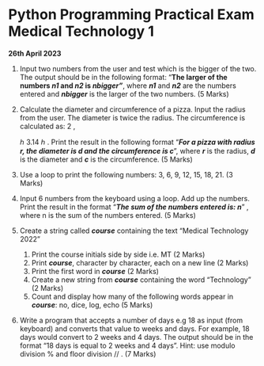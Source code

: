 ﻿
# Python Programming Practical Exam Medical Technology 1

**26th April 2023** 

1. Input two numbers from the user and test which is the bigger of the two. The output should be in the following format: “**The larger of the numbers  *n1* and *n2* is *nbigger”***, where ***n1*** and ***n2*** are the numbers entered and ***nbigger*** is the larger of the two numbers.   (5 Marks)  
1. Calculate the diameter and circumference of a pizza. Input the radius from the user. The diameter is twice the radius. The circumference is calculated as: 2 ,  

   ℎ 3.14     ℎ  .  Print the result in the following format “***For a pizza with radius r, the diameter is d and the circumference is c***”, where ***r*** is the radius, ***d*** is the diameter and ***c*** is the circumference.    (5 Marks) 

3. Use a loop to print the following numbers: 3, 6, 9, 12, 15, 18, 21.    (3 Marks)  
3. Input 6 numbers from the keyboard using a loop. Add up the numbers. Print the result in the format “***The sum of the numbers entered is: n***” , where n is the sum of the numbers entered.   (5 Marks)  
3. Create a string called ***course*** containing the text “Medical Technology 2022” 
   1. Print the course initials side by side i.e. MT  (2 Marks) 
   1. Print ***course***, character by character, each on a new line  (2 Marks) 
   1. Print the first word in ***course***  (2 Marks)  
   1. Create a new string from ***course*** containing the word “Technology”   (2 Marks)  
   1. Count and display how many of the following words appear in ***course***: no, dice, log, echo    (5 Marks)  
3. Write a program that accepts a number of days e.g 18 as input (from keyboard) and converts that value to weeks and days. For example, 18 days would convert to 2 weeks and 4 days. The output should be in the format “18 days is equal to 2 weeks and 4 days”.  Hint: use modulo division % and floor division //  .    (7 Marks) 
